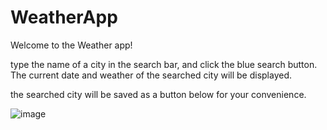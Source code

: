 # WeatherApp

Welcome to the Weather app!

type the name of a city in the search bar, and click the blue search button. The current date and weather of the searched city will be displayed. 

the searched city will be saved as a button below for your convenience.


![image](https://user-images.githubusercontent.com/38770396/105609257-f2fd6800-5d5c-11eb-87b8-09e944e00ae6.png)
